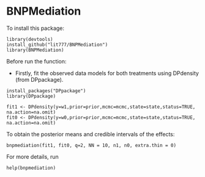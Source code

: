 # BNPMediation

To install this package:
```
library(devtools)
install_github("lit777/BNPMediation")
library(BNPMediation)
```
Before run the function:
- Firstly, fit the observed data models for both treatments using DPdensity (from DPpackage).
```
install_packages("DPpackage")
library(DPpackage)

fit1 <- DPdensity(y=w1,prior=prior,mcmc=mcmc,state=state,status=TRUE, na.action=na.omit)
fit0 <- DPdensity(y=w0,prior=prior,mcmc=mcmc,state=state,status=TRUE, na.action=na.omit)

```
To obtain the posterior means and credible intervals of the effects:
```
bnpmediation(fit1, fit0, q=2, NN = 10, n1, n0, extra.thin = 0)

```
For more details, run 
```
help(bnpmediation)
```
